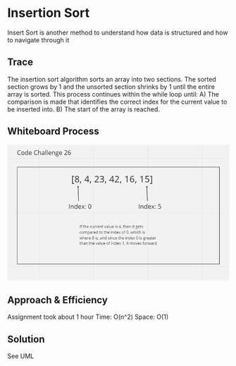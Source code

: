 # Insertion Sort
Insert Sort is another method to understand how data is structured and how to navigate through it

## Trace
The insertion sort algorithm sorts an array into two sections. The sorted section grows by 1 and the unsorted section shrinks by 1 until the entire array is sorted. This process continues within the while loop until:
A) The comparison is made that identifies the correct index for the current value to be inserted into.
B) The start of the array is reached.

## Whiteboard Process
![Code Challenge 26](Screenshots/CodeChallenge26.png)

## Approach & Efficiency
Assignment took about 1 hour
Time: O(n^2)
Space: O(1)

## Solution
See UML